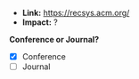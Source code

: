 - **Link:** https://recsys.acm.org/
- **Impact:** ?


**Conference or Journal?**
- [x] Conference
- [ ] Journal